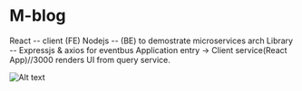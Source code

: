 # M-blog
React -- client (FE)
Nodejs -- (BE) to demostrate microservices arch 
Library -- Expressjs & axios for eventbus
Application entry -> Client service(React App)//3000
renders UI from query service.


![Alt text](https://i.imgur.com/FmSHoeL.png?raw=true)
